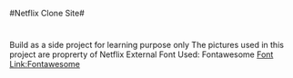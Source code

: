 #Netflix Clone Site#
#
Build as a side project for learning purpose only
The pictures used in this project are proprerty of Netflix
External Font Used: Fontawesome
[Font Link:Fontawesome](https://fontawesome.com/)

